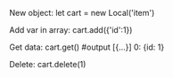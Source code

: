 
New object:
  let cart = new Local('item')

Add var in array:
  cart.add({'id':1})
 
Get data:
  cart.get()
  #output
    [{…}]
    0: {id: 1}
    
Delete:
  cart.delete(1)
